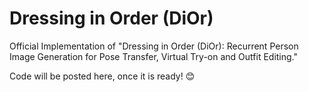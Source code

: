 # Dressing in Order (DiOr)
Official Implementation of "Dressing in Order (DiOr): Recurrent Person Image Generation for Pose Transfer, Virtual Try-on and Outfit Editing."

Code will be posted here, once it is ready! :blush:
